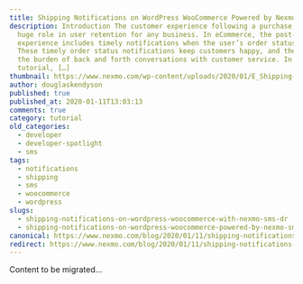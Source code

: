 ```yaml
---
title: Shipping Notifications on WordPress WooCommerce Powered by Nexmo SMS
description: Introduction The customer experience following a purchase plays a
  huge role in user retention for any business. In eCommerce, the post-purchase
  experience includes timely notifications when the user’s order status changes.
  These timely order status notifications keep customers happy, and they reduce
  the burden of back and forth conversations with customer service. In this
  tutorial, […]
thumbnail: https://www.nexmo.com/wp-content/uploads/2020/01/E_Shipping-Notifications_1200x600.png
author: douglaskendyson
published: true
published_at: 2020-01-11T13:03:13
comments: true
category: tutorial
old_categories:
  - developer
  - developer-spotlight
  - sms
tags:
  - notifications
  - shipping
  - sms
  - woocommerce
  - wordpress
slugs:
  - shipping-notifications-on-wordpress-woocommerce-with-nexmo-sms-dr
  - shipping-notifications-on-wordpress-woocommerce-powered-by-nexmo-sms
canonical: https://www.nexmo.com/blog/2020/01/11/shipping-notifications-on-wordpress-woocommerce-with-nexmo-sms-dr
redirect: https://www.nexmo.com/blog/2020/01/11/shipping-notifications-on-wordpress-woocommerce-with-nexmo-sms-dr
---
```

Content to be migrated...